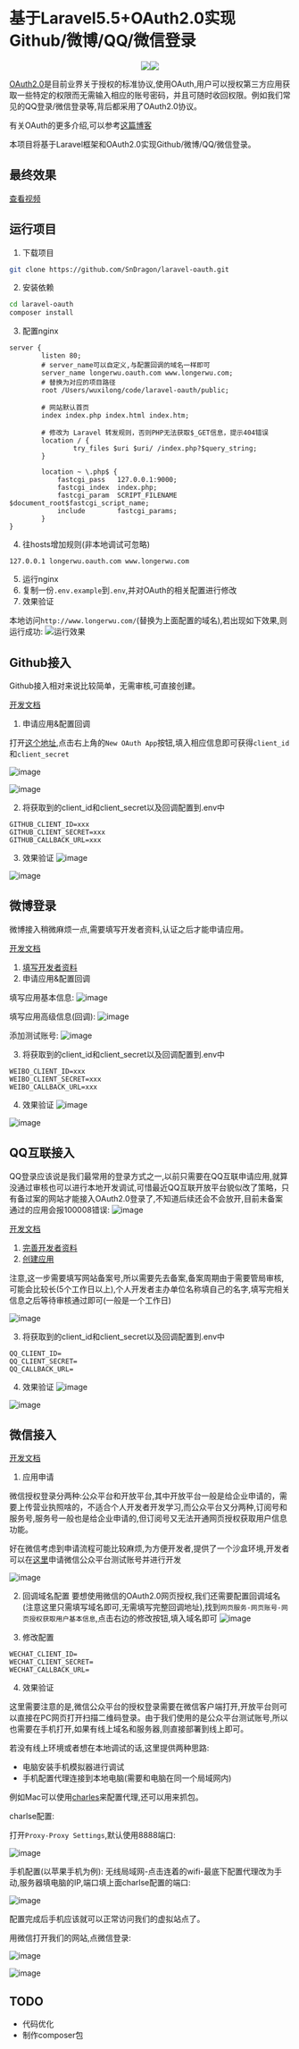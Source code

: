 # 基于Laravel5.5+OAuth2.0实现Github/微博/QQ/微信登录
<p align="center"><img src="https://laravel.com/assets/img/components/logo-laravel.svg"><img src="https://oauth.net/images/oauth-logo-square.png"></p>

[OAuth2.0](https://en.wikipedia.org/wiki/OAuth)是目前业界关于授权的标准协议,使用OAuth,用户可以授权第三方应用获取一些特定的权限而无需输入相应的账号密码，并且可随时收回权限。例如我们常见的QQ登录/微信登录等,背后都采用了OAuth2.0协议。

有关OAuth的更多介绍,可以参考[这篇博客](https://www.ruanyifeng.com/blog/2014/05/oauth_2_0.html)

本项目将基于Laravel框架和OAuth2.0实现Github/微博/QQ/微信登录。

## 最终效果
[查看视频](https://longerwu-1252728875.cos.ap-guangzhou.myqcloud.com/OAuth_results.mp4)

## 运行项目
1. 下载项目
```bash
git clone https://github.com/SnDragon/laravel-oauth.git
```
2. 安装依赖
```bash
cd laravel-oauth
composer install
```
3. 配置nginx
```
server {
        listen 80;
        # server_name可以自定义,与配置回调的域名一样即可
        server_name longerwu.oauth.com www.longerwu.com;
        # 替换为对应的项目路径
        root /Users/wuxilong/code/laravel-oauth/public;

        # 网站默认首页
        index index.php index.html index.htm;

        # 修改为 Laravel 转发规则，否则PHP无法获取$_GET信息，提示404错误
        location / {
                try_files $uri $uri/ /index.php?$query_string;
        }

        location ~ \.php$ {
            fastcgi_pass   127.0.0.1:9000;
            fastcgi_index  index.php;
            fastcgi_param  SCRIPT_FILENAME $document_root$fastcgi_script_name;
            include        fastcgi_params;
        }
}
```
4. 往hosts增加规则(非本地调试可忽略)
```
127.0.0.1 longerwu.oauth.com www.longerwu.com
```
5. 运行nginx
6. 复制一份`.env.example`到`.env`,并对OAuth的相关配置进行修改
7. 效果验证

本地访问`http://www.longerwu.com/`(替换为上面配置的域名),若出现如下效果,则运行成功:
![运行效果](https://raw.githubusercontent.com/SnDragon/laravel-oauth/master/images/oauth_start.png)

## Github接入
Github接入相对来说比较简单，无需审核,可直接创建。

[开发文档](https://developer.github.com/apps/building-oauth-apps/authorizing-oauth-apps/)
1. 申请应用&配置回调

打开[这个地址](https://github.com/settings/developers),点击右上角的`New OAuth App`按钮,填入相应信息即可获得`client_id`和`client_secret`

![image](https://raw.githubusercontent.com/SnDragon/laravel-oauth/master/images/oauth_github1.png)

![image](https://raw.githubusercontent.com/SnDragon/laravel-oauth/master/images/oauth_github2.png)

2. 将获取到的client_id和client_secret以及回调配置到.env中
```
GITHUB_CLIENT_ID=xxx
GITHUB_CLIENT_SECRET=xxx
GITHUB_CALLBACK_URL=xxx
```
3. 效果验证
![image](https://raw.githubusercontent.com/SnDragon/laravel-oauth/master/images/oauth_github3.png)

![image](https://raw.githubusercontent.com/SnDragon/laravel-oauth/master/images/oauth_github4.png)

## 微博登录
微博接入稍微麻烦一点,需要填写开发者资料,认证之后才能申请应用。

[开发文档](https://open.weibo.com/wiki/%E6%8E%88%E6%9D%83%E6%9C%BA%E5%88%B6)
1. [填写开发者资料](https://open.weibo.com/developers/basicinfo)
2. 申请应用&配置回调

填写应用基本信息:
![image](https://raw.githubusercontent.com/SnDragon/laravel-oauth/master/images/oauth_weibo1.png)

填写应用高级信息(回调):
![image](https://raw.githubusercontent.com/SnDragon/laravel-oauth/master/images/oauth_weibo2.png)

添加测试账号:
![image](https://raw.githubusercontent.com/SnDragon/laravel-oauth/master/images/oauth_weibo3.png)

3. 将获取到的client_id和client_secret以及回调配置到.env中
```
WEIBO_CLIENT_ID=xxx
WEIBO_CLIENT_SECRET=xxx
WEIBO_CALLBACK_URL=xxx
```
4. 效果验证
![image](https://raw.githubusercontent.com/SnDragon/laravel-oauth/master/images/oauth_weibo4.png)

![image](https://raw.githubusercontent.com/SnDragon/laravel-oauth/master/images/oauth_weibo5.png)

## QQ互联接入
QQ登录应该说是我们最常用的登录方式之一,以前只需要在QQ互联申请应用,就算没通过审核也可以进行本地开发调试,可惜最近QQ互联开放平台貌似改了策略，只有备过案的网站才能接入OAuth2.0登录了,不知道后续还会不会放开,目前未备案通过的应用会报100008错误:
![image](https://raw.githubusercontent.com/SnDragon/laravel-oauth/master/images/oauth_qq1.png)

[开发文档](https://wiki.connect.qq.com/%E5%BC%80%E5%8F%91%E6%94%BB%E7%95%A5_server-side)
1. [完善开发者资料](https://connect.qq.com/devuser.html#/)
2. [创建应用](https://connect.qq.com/manage.html#/)

注意,这一步需要填写网站备案号,所以需要先去备案,备案周期由于需要管局审核,可能会比较长(5个工作日以上),个人开发者主办单位名称填自己的名字,填写完相关信息之后等待审核通过即可(一般是一个工作日)

![image](https://raw.githubusercontent.com/SnDragon/laravel-oauth/master/images/oauth_qq2.png)

3. 将获取到的client_id和client_secret以及回调配置到.env中
```
QQ_CLIENT_ID=
QQ_CLIENT_SECRET=
QQ_CALLBACK_URL=
```
4. 效果验证
![image](https://raw.githubusercontent.com/SnDragon/laravel-oauth/master/images/oauth_qq3.png)

![image](https://raw.githubusercontent.com/SnDragon/laravel-oauth/master/images/oauth_qq4.png)

## 微信接入

[开发文档](https://developers.weixin.qq.com/doc/offiaccount/OA_Web_Apps/Wechat_webpage_authorization.html)


1. 应用申请

微信授权登录分两种:公众平台和开放平台,其中开放平台一般是给企业申请的，需要上传营业执照啥的，不适合个人开发者开发学习,而公众平台又分两种,订阅号和服务号,服务号一般也是给企业申请的,但订阅号又无法开通网页授权获取用户信息功能。

好在微信考虑到申请流程可能比较麻烦,为方便开发者,提供了一个沙盒环境,开发者可以在[这里](http://mp.weixin.qq.com/debug/cgi-bin/sandbox?t=sandbox/login)申请微信公众平台测试账号并进行开发

![image](https://raw.githubusercontent.com/SnDragon/laravel-oauth/master/images/oauth_wechat1.png)


2. 回调域名配置
要想使用微信的OAuth2.0网页授权,我们还需要配置回调域名(注意这里只需填写域名即可,无需填写完整回调地址),找到`网页服务-网页账号-网页授权获取用户基本信息`,点击右边的修改按钮,填入域名即可
![image](https://raw.githubusercontent.com/SnDragon/laravel-oauth/master/images/oauth_wechat2.png)

3. 修改配置
```
WECHAT_CLIENT_ID=
WECHAT_CLIENT_SECRET=
WECHAT_CALLBACK_URL=
```
4. 效果验证

这里需要注意的是,微信公众平台的授权登录需要在微信客户端打开,开放平台则可以直接在PC网页打开扫描二维码登录。由于我们使用的是公众平台测试账号,所以也需要在手机打开,如果有线上域名和服务器,则直接部署到线上即可。

若没有线上环境或者想在本地调试的话,这里提供两种思路:
* 电脑安装手机模拟器进行调试
* 手机配置代理连接到本地电脑(需要和电脑在同一个局域网内)

例如Mac可以使用[charles](https://www.charlesproxy.com/)来配置代理,还可以用来抓包。

charlse配置:

打开`Proxy-Proxy Settings`,默认使用8888端口:

![image](https://raw.githubusercontent.com/SnDragon/laravel-oauth/master/images/charlse_proxy.png )

手机配置(以苹果手机为例):
无线局域网-点击连着的wifi-最底下配置代理改为手动,服务器填电脑的IP,端口填上面charlse配置的端口:

![image](https://raw.githubusercontent.com/SnDragon/laravel-oauth/master/images/charlse2.png )

配置完成后手机应该就可以正常访问我们的虚拟站点了。

用微信打开我们的网站,点微信登录:

![image](https://raw.githubusercontent.com/SnDragon/laravel-oauth/master/images/oauth_wechat3.png )


![image](https://raw.githubusercontent.com/SnDragon/laravel-oauth/master/images/oauth_wechat4.png )

## TODO
* 代码优化
* 制作composer包
